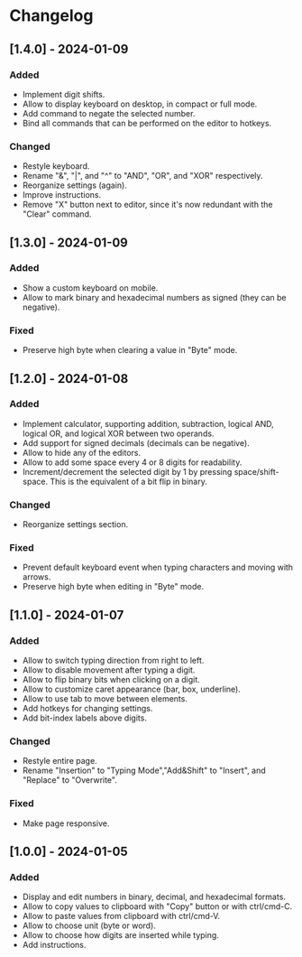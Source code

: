 # Changelog

## [1.4.0] - 2024-01-09

### Added

- Implement digit shifts.
- Allow to display keyboard on desktop, in compact or full mode.
- Add command to negate the selected number.
- Bind all commands that can be performed on the editor to hotkeys.

### Changed

- Restyle keyboard.
- Rename "&", "|", and "^" to "AND", "OR", and "XOR" respectively.
- Reorganize settings (again).
- Improve instructions.
- Remove "X" button next to editor, since it's now redundant with the "Clear" command.

## [1.3.0] - 2024-01-09

### Added

- Show a custom keyboard on mobile.
- Allow to mark binary and hexadecimal numbers as signed (they can be negative).

### Fixed

- Preserve high byte when clearing a value in "Byte" mode.

## [1.2.0] - 2024-01-08

### Added

- Implement calculator, supporting addition, subtraction, logical AND, logical OR, and logical XOR between two operands.
- Add support for signed decimals (decimals can be negative).
- Allow to hide any of the editors.
- Allow to add some space every 4 or 8 digits for readability.
- Increment/decrement the selected digit by 1 by pressing space/shift-space. This is the equivalent of a bit flip in binary.

### Changed

- Reorganize settings section.

### Fixed

- Prevent default keyboard event when typing characters and moving with arrows.
- Preserve high byte when editing in "Byte" mode.

## [1.1.0] - 2024-01-07

### Added

- Allow to switch typing direction from right to left.
- Allow to disable movement after typing a digit.
- Allow to flip binary bits when clicking on a digit.
- Allow to customize caret appearance (bar, box, underline).
- Allow to use tab to move between elements.
- Add hotkeys for changing settings.
- Add bit-index labels above digits.

### Changed

- Restyle entire page.
- Rename "Insertion" to "Typing Mode","Add&Shift" to "Insert", and "Replace" to "Overwrite".

### Fixed

- Make page responsive.

## [1.0.0] - 2024-01-05

### Added

- Display and edit numbers in binary, decimal, and hexadecimal formats.
- Allow to copy values to clipboard with "Copy" button or with ctrl/cmd-C.
- Allow to paste values from clipboard with ctrl/cmd-V.
- Allow to choose unit (byte or word).
- Allow to choose how digits are inserted while typing.
- Add instructions.
